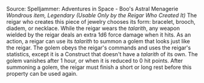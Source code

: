 Source: Spelljammer: Adventures in Space - Boo's Astral Menagerie
*Wondrous item, Legendary (Usable Only by the Reigar Who Created It)*
The reigar who creates this piece of jewelry chooses its form: bracelet, brooch, diadem, or necklace. While the reigar wears the *talarith*, any weapon wielded by the reigar deals an extra 1d6 force damage when it hits.
As an action, a reigar can use its *talarith* to summon a golem that looks just like the reigar. The golem obeys the reigar's commands and uses the reigar's statistics, except it is a Construct that doesn't have a *talarith* of its own. The golem vanishes after 1 hour, or when it is reduced to 0 hit points. After summoning a golem, the reigar must finish a short or long rest before this property can be used again.